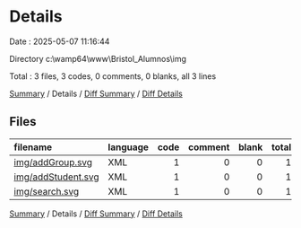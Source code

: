 # Details

Date : 2025-05-07 11:16:44

Directory c:\\wamp64\\www\\Bristol_Alumnos\\img

Total : 3 files,  3 codes, 0 comments, 0 blanks, all 3 lines

[Summary](results.md) / Details / [Diff Summary](diff.md) / [Diff Details](diff-details.md)

## Files
| filename | language | code | comment | blank | total |
| :--- | :--- | ---: | ---: | ---: | ---: |
| [img/addGroup.svg](/img/addGroup.svg) | XML | 1 | 0 | 0 | 1 |
| [img/addStudent.svg](/img/addStudent.svg) | XML | 1 | 0 | 0 | 1 |
| [img/search.svg](/img/search.svg) | XML | 1 | 0 | 0 | 1 |

[Summary](results.md) / Details / [Diff Summary](diff.md) / [Diff Details](diff-details.md)